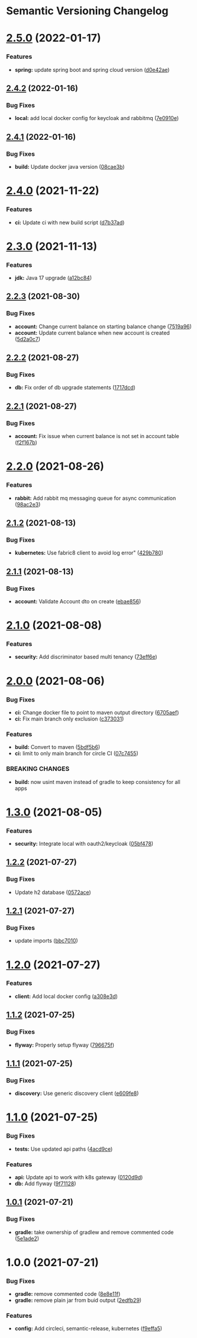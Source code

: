 # Semantic Versioning Changelog

# [2.5.0](https://github.com/JayDamon/account-service/compare/v2.4.2...v2.5.0) (2022-01-17)


### Features

* **spring:** update spring boot and spring cloud version ([d0e42ae](https://github.com/JayDamon/account-service/commit/d0e42ae08e814763577cdf9a1a180d6e8ee0fa51))

## [2.4.2](https://github.com/JayDamon/account-service/compare/v2.4.1...v2.4.2) (2022-01-16)


### Bug Fixes

* **local:** add local docker config for keycloak and rabbitmq ([7e0910e](https://github.com/JayDamon/account-service/commit/7e0910e30241d22ecf12978cb8f10c50a8db781a))

## [2.4.1](https://github.com/JayDamon/account-service/compare/v2.4.0...v2.4.1) (2022-01-16)


### Bug Fixes

* **build:** Update docker java version ([08cae3b](https://github.com/JayDamon/account-service/commit/08cae3b381dbdce3d2602c8419f462c7e14c9d0a))

# [2.4.0](https://github.com/JayDamon/setzer-account-service/compare/v2.3.0...v2.4.0) (2021-11-22)


### Features

* **ci:** Update ci with new build script ([d7b37ad](https://github.com/JayDamon/setzer-account-service/commit/d7b37adf7351653659a1633dff3d1f215b40f700))

# [2.3.0](https://github.com/JayDamon/setzer-account-service/compare/v2.2.3...v2.3.0) (2021-11-13)


### Features

* **jdk:** Java 17 upgrade ([a12bc84](https://github.com/JayDamon/setzer-account-service/commit/a12bc84191f38b56eb23dbafa55ab83539f12dbe))

## [2.2.3](https://github.com/JayDamon/setzer-account-service/compare/v2.2.2...v2.2.3) (2021-08-30)


### Bug Fixes

* **account:** Change current balance on starting balance change ([7519a96](https://github.com/JayDamon/setzer-account-service/commit/7519a9632775b3cd2627c9f1395c9fb649d325b3))
* **account:** Update current balance when new account is created ([5d2a0c7](https://github.com/JayDamon/setzer-account-service/commit/5d2a0c7b2c7cc4adc105342bbc7ab39288671121))

## [2.2.2](https://github.com/JayDamon/setzer-account-service/compare/v2.2.1...v2.2.2) (2021-08-27)


### Bug Fixes

* **db:** Fix order of db upgrade statements ([1717dcd](https://github.com/JayDamon/setzer-account-service/commit/1717dcd45ef5fc36f01aeac103204806ec8e2367))

## [2.2.1](https://github.com/JayDamon/setzer-account-service/compare/v2.2.0...v2.2.1) (2021-08-27)


### Bug Fixes

* **account:** Fix issue when current balance is not set in account table ([f2f167b](https://github.com/JayDamon/setzer-account-service/commit/f2f167b37d7d0fe077d4e8d5ec04972ebdbfca18))

# [2.2.0](https://github.com/JayDamon/setzer-account-service/compare/v2.1.2...v2.2.0) (2021-08-26)


### Features

* **rabbit:** Add rabbit mq messaging queue for async communication ([98ac2e3](https://github.com/JayDamon/setzer-account-service/commit/98ac2e34a5056c9dbed37a6f1a565e4ac0a5485f))

## [2.1.2](https://github.com/JayDamon/setzer-account-service/compare/v2.1.1...v2.1.2) (2021-08-13)


### Bug Fixes

* **kubernetes:** Use fabric8 client to avoid log error" ([429b780](https://github.com/JayDamon/setzer-account-service/commit/429b780a87366234bca5fbc200af4a58bc88e641))

## [2.1.1](https://github.com/JayDamon/setzer-account-service/compare/v2.1.0...v2.1.1) (2021-08-13)


### Bug Fixes

* **account:** Validate Account dto on create ([ebae856](https://github.com/JayDamon/setzer-account-service/commit/ebae8564d922fe09f78658da962560a41d1ed59b))

# [2.1.0](https://github.com/JayDamon/setzer-account-service/compare/v2.0.0...v2.1.0) (2021-08-08)


### Features

* **security:** Add discriminator based multi tenancy ([73eff6e](https://github.com/JayDamon/setzer-account-service/commit/73eff6ef3abc536d8de1b3cc38c3322fc175b2c2))

# [2.0.0](https://github.com/JayDamon/setzer-account-service/compare/v1.3.0...v2.0.0) (2021-08-06)


### Bug Fixes

* **ci:** Change docker file to point to maven output directory ([6705aef](https://github.com/JayDamon/setzer-account-service/commit/6705aef1f8a7718ea299d2c0c64ef2cd276c585a))
* **ci:** Fix main branch only exclusion ([c373031](https://github.com/JayDamon/setzer-account-service/commit/c3730313896c2d7196873fe6a4947b90085c3fd7))


### Features

* **build:** Convert to maven ([5bdf5b6](https://github.com/JayDamon/setzer-account-service/commit/5bdf5b6cebc50c0f0a86d307ebe2eae17b8afac5))
* **ci:** limit to only main branch for circle CI ([07c7455](https://github.com/JayDamon/setzer-account-service/commit/07c7455833d44573b8a684707733ff2054ece0a2))


### BREAKING CHANGES

* **build:** now usint maven instead of gradle to keep consistency for all apps

# [1.3.0](https://github.com/JayDamon/setzer-account-service/compare/v1.2.2...v1.3.0) (2021-08-05)


### Features

* **security:** Integrate local with oauth2/keycloak ([05bf478](https://github.com/JayDamon/setzer-account-service/commit/05bf4783177d01ed46c1fc46e600364cdee89534))

## [1.2.2](https://github.com/JayDamon/setzer-account-service/compare/v1.2.1...v1.2.2) (2021-07-27)


### Bug Fixes

* Update h2 database ([0572ace](https://github.com/JayDamon/setzer-account-service/commit/0572ace2aab74683212c48b74e368f952b8c23b7))

## [1.2.1](https://github.com/JayDamon/setzer-account-service/compare/v1.2.0...v1.2.1) (2021-07-27)


### Bug Fixes

* update imports ([bbc7010](https://github.com/JayDamon/setzer-account-service/commit/bbc7010312b02bdc973f9ccf7fb4c5769d9468c6))

# [1.2.0](https://github.com/JayDamon/setzer-account-service/compare/v1.1.2...v1.2.0) (2021-07-27)


### Features

* **client:** Add local docker config ([a308e3d](https://github.com/JayDamon/setzer-account-service/commit/a308e3d56cfdde5f5bb960d83d97022a5c5b549f))

## [1.1.2](https://github.com/JayDamon/setzer-account-service/compare/v1.1.1...v1.1.2) (2021-07-25)


### Bug Fixes

* **flyway:** Properly setup flyway ([796675f](https://github.com/JayDamon/setzer-account-service/commit/796675fc2e258dc707f6c2b81d3aff718022f8e4))

## [1.1.1](https://github.com/JayDamon/setzer-account-service/compare/v1.1.0...v1.1.1) (2021-07-25)


### Bug Fixes

* **discovery:** Use generic discovery client ([e609fe8](https://github.com/JayDamon/setzer-account-service/commit/e609fe88a639c841c5ce2085dd56518f81ef1067))

# [1.1.0](https://github.com/JayDamon/setzer-account-service/compare/v1.0.1...v1.1.0) (2021-07-25)


### Bug Fixes

* **tests:** Use updated api paths ([4acd9ce](https://github.com/JayDamon/setzer-account-service/commit/4acd9cef028e9d62f62e8f5000d9b6eaecd8d19f))


### Features

* **api:** Update api to work with k8s gateway ([0120d9d](https://github.com/JayDamon/setzer-account-service/commit/0120d9d6d7dcff0c0e8418ec25f95e94769ff8bd))
* **db:** Add flyway ([9f71128](https://github.com/JayDamon/setzer-account-service/commit/9f711280c5d2e3243a1a3a1d0aba24b254717272))

## [1.0.1](https://github.com/JayDamon/setzer-account-service/compare/v1.0.0...v1.0.1) (2021-07-21)


### Bug Fixes

* **gradle:** take ownership of gradlew and remove commented code ([5e1ade2](https://github.com/JayDamon/setzer-account-service/commit/5e1ade20604e729373ef9c44d509e1705440966c))

# 1.0.0 (2021-07-21)


### Bug Fixes

* **gradle:** remove commented code ([8e8e11f](https://github.com/JayDamon/setzer-account-service/commit/8e8e11fc16aa8f932dfed4a9d29dda52ca469ad4))
* **gradle:** remove plain jar from buid output ([2edfb29](https://github.com/JayDamon/setzer-account-service/commit/2edfb29887ea578186b28a83b0bc06011dab7573))


### Features

* **config:** Add circleci, semantic-release, kubernetes ([f9effa5](https://github.com/JayDamon/setzer-account-service/commit/f9effa52ac3c3d9aaa27aa953ef8bc9c963849fb))
